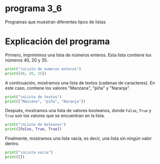 # programa 3_6
Programas que muestran diferentes tipos de listas
# Explicación del programa
Primero, imprimimos una lista de números enteros. Esta lista contiene los números 40, 20 y 35.
```python
print("\nLista de numeros enteros")
print([40, 20, 35])
```

A continuación, mostramos una lista de textos (cadenas de caracteres). En este caso, contiene los valores "Manzana", "piña" y "Naranja".
```python
print("\nLista de textos")
print(["Manzana", "piña", "Naranja"])
```

Después, mostramos una lista de valores booleanos, donde `False`, `True` y `True` son los valores que se encuentran en la lista.
```python
print("\nLista de boleanos")
print([False, True, True])
```

Finalmente, mostramos una lista vacía, es decir, una lista sin ningún valor dentro.
```python
print("\nLista vacia")
print([])
```
